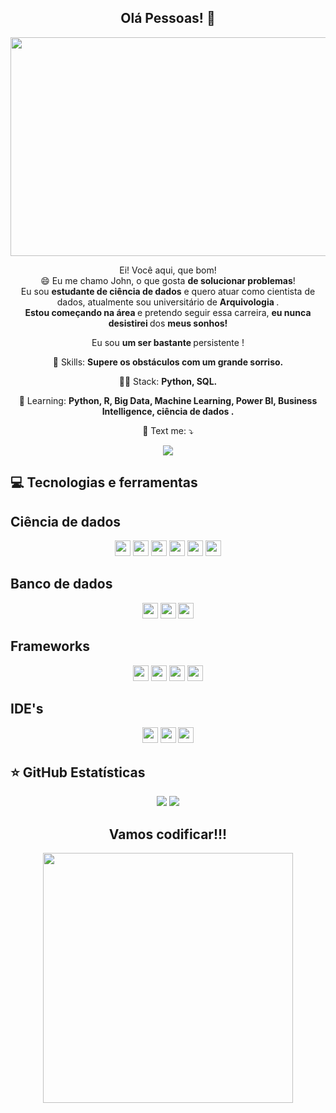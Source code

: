 
<span align="center">

##  Olá Pessoas! 👋 

</span>

<div align="center">
<img src="https://user-images.githubusercontent.com/110690751/200134755-ed1297a1-1ff9-42ec-83c4-722195786571.gif" height="350" width="600px" />
</div>


<p align="center">
  Ei! Você aqui, que bom! <br> 😄 Eu me chamo John, o que gosta <strong> de solucionar problemas</strong>! <br> Eu sou <strong> estudante de ciência de dados</strong> e quero atuar como cientista de dados, atualmente sou universitário de <strong> Arquivologia </strong>.<br />
<strong> Estou começando na área </strong> e pretendo seguir essa carreira, <strong> eu nunca desistirei </strong> dos <strong> meus sonhos! </strong> 
</p>

<p align="center">
 Eu sou <strong>um ser bastante </strong> persistente !<br />
</p>

<p align="center">
  💼 Skills: <strong> Supere os obstáculos com um grande sorriso. </strong>
</p>

<p align="center">
  👩‍💻  Stack: <strong> Python, SQL.</strong>
</p>

<p align="center">
  🚀  Learning: <strong>Python, R, Big Data, Machine Learning, Power BI, Business Intelligence, ciência de dados .</strong>
</p>

<p align="center">
  💌 Text me: ⤵️
</p>
<p align="center">
  
  <a href="https://www.linkedin.com/in/john-anderson-16bb83246/" alt="Linkedin">
  <img src="https://img.shields.io/badge/-Linkedin-0e76a8?style=for-the-badge&logo=Linkedin&logoColor=white&link=https://www.linkedin.com/in/keidsonroby/" /></a>
</p>  

## 💻 Tecnologias e ferramentas

## Ciência de dados

<p align="center">
  
 <img src="https://img.shields.io/badge/python-FFFF00?style=for-the-badge&logo=python&logoColor=ffdd54)" height="25"/>
 <img src="https://img.shields.io/badge/PANDAS-000080?style=for-the-badge&logo=PANDAS&logoColor=WHITE" height="25"/> 
 <img src="https://img.shields.io/badge/NUMPY-A020F0?style=for-the-badge&logo=NUMPY&logoColor=WHITE" height="25"/>
   <img src="https://img.shields.io/badge/PLOTLY-32CD32?style=for-the-badge&logo=PLOTLY&logoColor=WHITE" height="25"/>
   <img src="https://img.shields.io/badge/SCIKIT%20LEARN-D2691E?style=for-the-badge&logo=SCIKIT%20LEARN&logoColor=white" height="25"/>
    <img src="https://img.shields.io/badge/big%20data-FFDEAD?style=for-the-badge&logo=big%20data&logoColor=white" height="25"/>

  
</p>

## Banco de dados

<p align="center">

  <img src="https://img.shields.io/badge/mysql-32CD32?style=for-the-badge&logo=mysql&logoColor=white" height="25"/>
 <img src="https://img.shields.io/badge/sqlserver-BC8F8F?style=for-the-badge&logo=sqlserver&logoColor=white" height="25"/>
  <img src="https://img.shields.io/badge/sqlite-E9967A?style=for-the-badge&logo=sqlite&logoColor=white" height="25"/>
  
  
  </p>
  
## Frameworks

<p align="center">

  <img src="https://img.shields.io/badge/ANACONDA-ADFF2F?style=for-the-badge&logo=ANACONDA&logoColor=BLACK" height="25"/>
     <img src="https://img.shields.io/badge/jupyter-D2691E?style=for-the-badge&logo=jupyter&logoColor=white" height="25"/>
  <img src="https://img.shields.io/badge/powerbi-FFFF00?style=for-the-badge&logo=powerbi&logoColor=white" height="25"/>
  <img src="  https://img.shields.io/badge/tableau-4169E1?style=for-the-badge&logo=tableau&logoColor=white" height="25"/>
  
  
</p>

## IDE's

<p align="center">

  <img src="https://img.shields.io/badge/GOOGLE%20COLAB-808080?style=for-the-badge&logo=GOOGLE%20COLAB&logoColor=BLACK" height="25"/>
     <img src="https://img.shields.io/badge/VISUAL%20STUDIO%20CODE-6959CD?style=for-the-badge&logo=VISUAL%20STUDIO%20CODE&logoColor=WHILE" height="25"/>
  <img src="https://img.shields.io/badge/PYCHARM-DAA520?style=for-the-badge&logo=PYCHARM&logoColor=BLACK" height="25"/>
  
  
</p>

  
  

## ⭐ GitHub Estatísticas

<p align = "center">
  <img src = "https://github-readme-stats.vercel.app/api?username=John2024-web&show_icons=true&theme=tokyonight&line_height=27">
  <img src = "https://github-readme-stats.vercel.app/api/top-langs/?username=John2024-web&hide=a,html&theme=tokyonight">
</p>


<div align="center">
<h2> Vamos codificar!!!</h2>
<img src="https://user-images.githubusercontent.com/110690751/200137586-67a53f60-eeb5-4c09-93e1-f421f28e7edd.gif" width="400px" />
</div>
